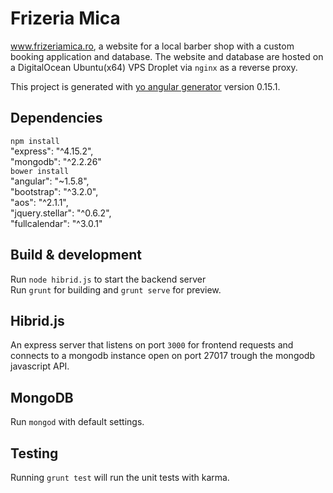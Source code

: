 # Frizeria Mica
www.frizeriamica.ro, a website for a local barber shop with a custom booking application and database.
The website and database are hosted on a DigitalOcean Ubuntu(x64) VPS Droplet via `nginx` as a reverse proxy.

This project is generated with [yo angular generator](https://github.com/yeoman/generator-angular)
version 0.15.1.

## Dependencies
`npm install`<br>
    "express": "^4.15.2",<br>
    "mongodb": "^2.2.26"<br>
`bower install`<br>
"angular": "~1.5.8",<br>
    "bootstrap": "^3.2.0",<br>
    "aos": "^2.1.1",<br>
    "jquery.stellar": "^0.6.2",<br>
    "fullcalendar": "^3.0.1"<br>


## Build & development
Run `node hibrid.js` to start the backend server <br>
Run `grunt` for building and `grunt serve` for preview.

## Hibrid.js
An express server that listens on port `3000` for frontend requests and connects to a mongodb instance open on port 27017 trough the mongodb javascript API.

## MongoDB
Run `mongod` with default settings.

## Testing

Running `grunt test` will run the unit tests with karma.
